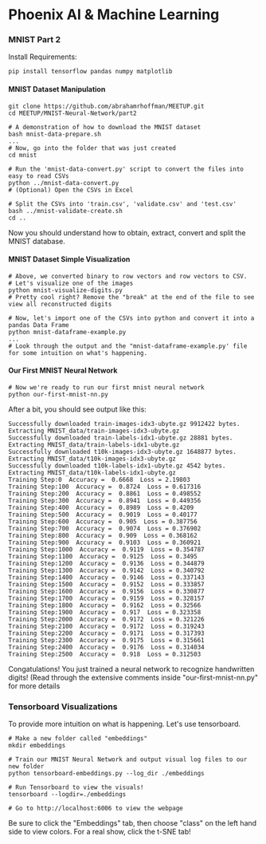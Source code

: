 # Phoenix AI & Machine Learning
<h3>MNIST Part 2</h3>
Install Requirements:

```
pip install tensorflow pandas numpy matplotlib
```

<h4>MNIST Dataset Manipulation</h4>

```
git clone https://github.com/abrahamrhoffman/MEETUP.git
cd MEETUP/MNIST-Neural-Network/part2

# A demonstration of how to download the MNIST dataset
bash mnist-data-prepare.sh
...
# Now, go into the folder that was just created
cd mnist

# Run the 'mnist-data-convert.py' script to convert the files into easy to read CSVs
python ../mnist-data-convert.py
# (Optional) Open the CSVs in Excel

# Split the CSVs into 'train.csv', 'validate.csv' and 'test.csv'
bash ../mnist-validate-create.sh
cd ..
```

Now you should understand how to obtain, extract, convert and split the MNIST database.

<h4>MNIST Dataset Simple Visualization</h4>

```
# Above, we converted binary to row vectors and row vectors to CSV.
# Let's visualize one of the images
python mnist-visualize-digits.py
# Pretty cool right? Remove the "break" at the end of the file to see view all reconstructed digits

# Now, let's import one of the CSVs into python and convert it into a pandas Data Frame
python mnist-dataframe-example.py
...
# Look through the output and the "mnist-dataframe-example.py' file for some intuition on what's happening.
```

<h4>Our First MNIST Neural Network</h4>

```
# Now we're ready to run our first mnist neural network
python our-first-mnist-nn.py
```

After a bit, you should see output like this:

```
Successfully downloaded train-images-idx3-ubyte.gz 9912422 bytes.
Extracting MNIST_data/train-images-idx3-ubyte.gz
Successfully downloaded train-labels-idx1-ubyte.gz 28881 bytes.
Extracting MNIST_data/train-labels-idx1-ubyte.gz
Successfully downloaded t10k-images-idx3-ubyte.gz 1648877 bytes.
Extracting MNIST_data/t10k-images-idx3-ubyte.gz
Successfully downloaded t10k-labels-idx1-ubyte.gz 4542 bytes.
Extracting MNIST_data/t10k-labels-idx1-ubyte.gz
Training Step:0  Accuracy =  0.6668  Loss = 2.19803
Training Step:100  Accuracy =  0.8724  Loss = 0.617316
Training Step:200  Accuracy =  0.8861  Loss = 0.498552
Training Step:300  Accuracy =  0.8941  Loss = 0.449356
Training Step:400  Accuracy =  0.8989  Loss = 0.4209
Training Step:500  Accuracy =  0.9019  Loss = 0.40177
Training Step:600  Accuracy =  0.905  Loss = 0.387756
Training Step:700  Accuracy =  0.9074  Loss = 0.376902
Training Step:800  Accuracy =  0.909  Loss = 0.368162
Training Step:900  Accuracy =  0.9103  Loss = 0.360921
Training Step:1000  Accuracy =  0.9119  Loss = 0.354787
Training Step:1100  Accuracy =  0.9125  Loss = 0.3495
Training Step:1200  Accuracy =  0.9136  Loss = 0.344879
Training Step:1300  Accuracy =  0.9142  Loss = 0.340792
Training Step:1400  Accuracy =  0.9146  Loss = 0.337143
Training Step:1500  Accuracy =  0.9152  Loss = 0.333857
Training Step:1600  Accuracy =  0.9156  Loss = 0.330877
Training Step:1700  Accuracy =  0.9159  Loss = 0.328157
Training Step:1800  Accuracy =  0.9162  Loss = 0.32566
Training Step:1900  Accuracy =  0.917  Loss = 0.323358
Training Step:2000  Accuracy =  0.9172  Loss = 0.321226
Training Step:2100  Accuracy =  0.9172  Loss = 0.319243
Training Step:2200  Accuracy =  0.9171  Loss = 0.317393
Training Step:2300  Accuracy =  0.9175  Loss = 0.315661
Training Step:2400  Accuracy =  0.9176  Loss = 0.314034
Training Step:2500  Accuracy =  0.918  Loss = 0.312503
```

Congatulations! You just trained a neural network to recognize handwritten digits! (Read through the extensive comments inside "our-first-mnist-nn.py" for more details

<h3>Tensorboard Visualizations</h3>

To provide more intuition on what is happening. Let's use tensorboard.

```
# Make a new folder called "embeddings"
mkdir embeddings

# Train our MNIST Neural Network and output visual log files to our new folder
python tensorboard-embeddings.py --log_dir ./embeddings

# Run Tensorboard to view the visuals!
tensorboard --logdir=./embeddings

# Go to http://localhost:6006 to view the webpage
```

Be sure to click the "Embeddings" tab, then choose "class" on the left hand side to view colors. For a real show, click the t-SNE tab!
